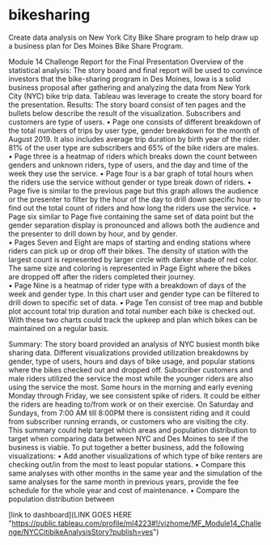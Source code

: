 # bikesharing
Create data analysis on New York City Bike Share program to help draw up a business plan for Des Moines Bike Share Program.

Module 14 Challenge Report for the Final Presentation
Overview of the statistical analysis:
The story board and final report will be used to convince investors that the bike-sharing program in Des Moines, Iowa is a solid business proposal after gathering and analyzing the data from New York City (NYC) bike trip data.  Tableau was leverage to create the story board for the presentation.
Results:
The story board consist of ten pages and the bullets below describe the result of the visualization. Subscribers and customers are type of users.
•	Page one consists of different breakdown of the total numbers of trips by user type, gender breakdown for the month of August 2019.  It also includes average trip duration by birth year of the rider.  81% of the user type are subscribers and 65% of the bike riders are males.
•	Page three is a heatmap of riders which breaks down the count between genders and unknown riders, type of users, and the day and time of the week they use the service.
•	Page four is a bar graph of total hours when the riders use the service without gender or type break down of riders. 
•	Page five is similar to the previous page but this graph allows the audience or the presenter to filter by the hour of the day to drill down specific hour to find out the total count of riders and how long the riders use the service.
•	Page six similar to Page five containing the same set of data point but the gender separation display is pronounced and allows both the audience and the presenter to drill down by hour, and by gender.  
•	Pages Seven and Eight are maps of starting and ending stations where riders can pick up or drop off their bikes.  The density of station with the largest count is represented by larger circle with darker shade of red color.  The same size and coloring is represented in Page Eight where the bikes are dropped off after the riders completed their journey.   
•	Page Nine is a heatmap of rider type with a breakdown of days of the week and gender type. In this chart user and gender type can be filtered to drill down to specific set of data.
•	Page Ten consist of tree map and bubble plot account total trip duration and total number each bike is checked out.  With these two charts could track the upkeep and plan which bikes can be maintained on a regular basis.

Summary:
The story board provided an analysis of NYC busiest month bike sharing data.  Different visualizations provided utilization breakdowns by gender, type of users, hours and days of bike usage, and popular stations where the bikes checked out and dropped off.  Subscriber customers and male riders utilized the service the most while the younger riders are also using the service the most.  Some hours in the morning and early evening Monday through Friday, we see consistent spike of riders.  It could be either the riders are heading to/from work or on their exercise.  On Saturday and Sundays, from 7:00 AM till 8:00PM there is consistent riding and it could from subscriber running errands, or customers who are visiting the city.  This summary could help target which areas and population distribution to target when comparing data between NYC and Des Moines to see if the business is viable.
To put together a better business, add the following visualizations:
•	Add another visualizations of which type of bike renters are checking out/in from the most to least popular stations.
•	Compare this same analyses with other months in the same year and the simulation of the same analyses for the same month in previous years, provide the fee schedule for the whole year and cost of maintenance.
•	Compare the population distribution between 

[link to dashboard](LINK GOES HERE "https://public.tableau.com/profile/ml4223#!/vizhome/MF_Module14_Challenge/NYCCitibikeAnalysisStory?publish=yes")